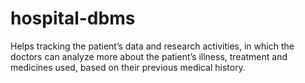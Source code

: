 # hospital-dbms
Helps tracking the patient’s data and research activities, in which the doctors can analyze more about the patient’s illness, treatment and medicines used, based on their previous medical history.
